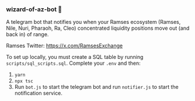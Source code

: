 ### wizard-of-az-bot 🧙

A telegram bot that notifies you when your Ramses ecosystem (Ramses, Nile, Nuri, Pharaoh, Ra, Cleo) concentrated liquidity positions move out (and back in) of range.

Ramses Twitter: https://x.com/RamsesExchange

To set up locally, you must create a SQL table by running `scripts/sql_scripts.sql`. Complete your `.env` and then:

1. `yarn`
2. `npx tsc`
3. Run `bot.js` to start the telegram bot and run `notifier.js` to start the notification service.
